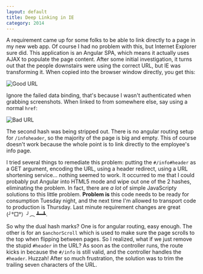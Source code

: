```yaml
---
layout: default
title: Deep Linking in IE
category: 2014
---
```


A requirement came up for some folks to be able to link directly to a page in my new web app. Of course I had no problem with this, but Internet Explorer sure did. This application is an Angular SPA, which means it actually uses AJAX to populate the page content. After some initial investigation, it turns out that the people downstairs were using the correct URL, but IE was transforming it. When copied into the browser window directly, you get this:

![Good URL](https://i.imgur.com/xpzMQPX.png)

Ignore the failed data binding, that's because I wasn't authenticated when grabbing screenshots. When linked to from somewhere else, say using a normal `href`:

![Bad URL](https://i.imgur.com/dVc6Bas.png)

The second hash was being stripped out. There is no angular routing setup for `/infoheader`, so the majority of the page is big and empty. This of course doesn't work because the whole point is to link directly to the employee's info page.

I tried several things to remediate this problem: putting the `#/info#header` as a GET argument, encoding the URL, using a header redirect, using a URL shortening service... nothing seemed to work. It occurred to me that I could probably put Angular into HTML5 mode and wipe out one of the 2 hashes, eliminating the problem. In fact, there are *a lot* of simple JavaScripty solutions to this little problem. **Problem is** this code needs to be ready for consumption Tuesday night, and the next time I'm allowed to transport code to production is Thursday. Last minute requirement changes are great  (╯°□°）╯︵ ┻━┻.

So why the dual hash marks? One is for angular routing, easy enough. The other is for an `$anchorScroll` which is used to make sure the page scrolls to the top when flipping between pages. So I realized, what if we just remove the stupid `#header` in the URL? As soon as the controller runs, the route kicks in because the `#/info` is still valid, and the controller handles the `#header`. Huzzah! After so much frustration, the solution was to trim the trailing seven characters of the URL.